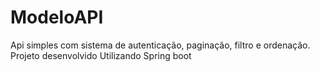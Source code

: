 # ModeloAPI
Api simples com sistema de autenticação, paginação, filtro e ordenação. Projeto desenvolvido Utilizando Spring boot

